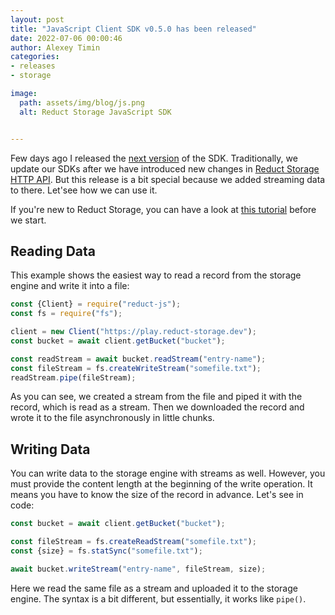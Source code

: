 ```yaml
---
layout: post 
title: "JavaScript Client SDK v0.5.0 has been released"
date: 2022-07-06 00:00:46 
author: Alexey Timin 
categories:
- releases
- storage

image:
  path: assets/img/blog/js.png
  alt: Reduct Storage JavaScript SDK


---
```

Few days ago I released the [next version](https://github.com/reduct-storage/reduct-js/releases/tag/v0.5.0) of the SDK.
Traditionally, we update our SDKs after we have introduced new changes in [Reduct Storage HTTP API](https://docs.reduct-storage.dev/http-api).
But this release is a bit special because we added streaming data to there. Let'see how we can use it.


If you're new to Reduct Storage, you can have a look at [this tutorial](https://dev.to/reduct-storage/how-to-use-reduct-storage-with-typescript-c74) before we start. 

## Reading Data

This example shows the easiest way to read a record from the storage engine and write it into a file:

```js
const {Client} = require("reduct-js");
const fs = require("fs");

client = new Client("https://play.reduct-storage.dev");
const bucket = await client.getBucket("bucket");

const readStream = await bucket.readStream("entry-name");
const fileStream = fs.createWriteStream("somefile.txt");
readStream.pipe(fileStream);
```
<!--more-->


As you can see, we created a stream from the file and piped it with the record, which is read as a stream. 
Then we downloaded the record and wrote it to the file asynchronously in little chunks.

## Writing Data

You can write data to the storage engine with streams as well. 
However, you must provide the content length at the beginning of the write operation. 
It means you have to know the size of the record in advance. 
Let's see in code:


```js
const bucket = await client.getBucket("bucket");

const fileStream = fs.createReadStream("somefile.txt");
const {size} = fs.statSync("somefile.txt");

await bucket.writeStream("entry-name", fileStream, size);
```

Here we read the same file as a stream and uploaded it to the storage engine. 
The syntax is a bit different, but essentially, it works like `pipe()`.
